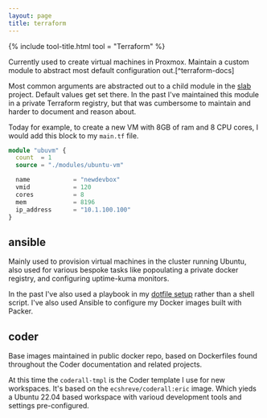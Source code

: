 ```yaml
---
layout: page
title: terraform
---
```


{% include tool-title.html tool = "Terraform" %}

Currently used to create virtual machines in Proxmox. Maintain a custom module to 
abstract most default configuration out.[^terraform-docs]

Most common arguments are abstracted out to a child module in the [slab](https://github.com/ecshreve/slab) 
project. Default values get set there. In the past I've maintained this module in a private Terraform 
registry, but that was cumbersome to maintain and harder to document and reason about.

Today for example, to create a new VM with 8GB of ram and 8 CPU cores, I would add this
block to my `main.tf` file.

```terraform
module "ubuvm" {
  count  = 1
  source = "./modules/ubuntu-vm"

  name            = "newdevbox"
  vmid            = 120
  cores           = 8
  mem             = 8196
  ip_address      = "10.1.100.100"
}
```

## ansible

Mainly used to provision virtual machines in the cluster running Ubuntu, also
used for various bespoke tasks like popoulating a private docker registry, and
configuring uptime-kuma monitors.

In the past I've also used a playbook in my [dotfile setup](https://github.com/ecshreve/figgy) 
rather than a shell script. I've also used Ansible to configure my Docker images
built with Packer.

## coder

Base images maintained in public docker repo, based on Dockerfiles found throughout
the Coder documentation and related projects.

At this time the `coderall-tmpl` is the Coder template I use for new workspaces. It's
based on the `ecshreve/coderall:eric` image. Which yieds a Ubuntu 22.04 based workspace
with varioud development tools and settings pre-configured.

